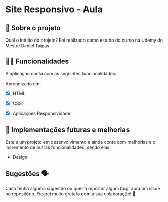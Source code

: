 # Site Responsivo - Aula 





## 📑 Sobre o projeto

Qual o intuito do projeto? Foi realizado como estudo do curso na Udemy do Mestre Daniel Taipas

## ✍🏻 Funcionalidades

A aplicação conta com as seguintes funcionalidades:

Aprendizado em:
- [X] HTML 
- [X] CSS
- [X] Aplicações Responsividade
 

## 📆 Implementações futuras e melhorias

Este é um projeto em desenvolvimento e ainda conta com melhorias e o incremento de outras funcionalidades, sendo elas:

- Design



## Sugestões 🗣

Caso tenha alguma sugestão ou queira reportar algum bug, abra um issue no repositório. Ficarei muito grata/o com a sua colaboração! 🤝
